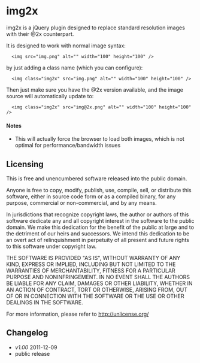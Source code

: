 img2x
========

img2x is a jQuery plugin designed to replace standard resolution images with their @2x counterpart.

It is designed to work with normal image syntax:

      <img src="img.png" alt="" width="100" height="100" />

by just adding a class name (which you can configure):

      <img class="img2x" src="img.png" alt="" width="100" height="100" />

Then just make sure you have the @2x version available, and the image source will automatically update to:

      <img class="img2x" src="img@2x.png" alt="" width="100" height="100" />

#### Notes

* This will actually force the browser to load both images, which is not optimal for performance/bandwidth issues

## Licensing

This is free and unencumbered software released into the public domain.

Anyone is free to copy, modify, publish, use, compile, sell, or
distribute this software, either in source code form or as a compiled
binary, for any purpose, commercial or non-commercial, and by any
means.

In jurisdictions that recognize copyright laws, the author or authors
of this software dedicate any and all copyright interest in the
software to the public domain. We make this dedication for the benefit
of the public at large and to the detriment of our heirs and
successors. We intend this dedication to be an overt act of
relinquishment in perpetuity of all present and future rights to this
software under copyright law.

THE SOFTWARE IS PROVIDED "AS IS", WITHOUT WARRANTY OF ANY KIND,
EXPRESS OR IMPLIED, INCLUDING BUT NOT LIMITED TO THE WARRANTIES OF
MERCHANTABILITY, FITNESS FOR A PARTICULAR PURPOSE AND NONINFRINGEMENT.
IN NO EVENT SHALL THE AUTHORS BE LIABLE FOR ANY CLAIM, DAMAGES OR
OTHER LIABILITY, WHETHER IN AN ACTION OF CONTRACT, TORT OR OTHERWISE,
ARISING FROM, OUT OF OR IN CONNECTION WITH THE SOFTWARE OR THE USE OR
OTHER DEALINGS IN THE SOFTWARE.

For more information, please refer to <http://unlicense.org/>

## Changelog

* _v1.00_ 2011-12-09
 * public release